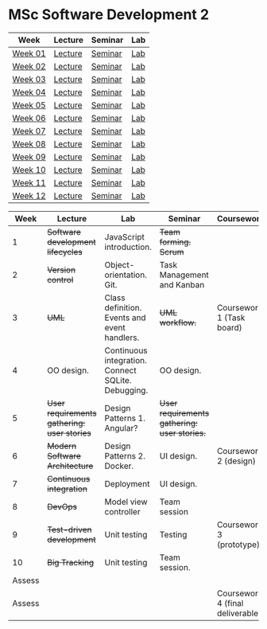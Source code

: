 # MSc Software Development 2

| Week | Lecture | Seminar | Lab |
|------|---------|---------|-----|
| [Week 01](week-01) | [Lecture](week-01/lecture) | [Seminar](week-01/seminar) | [Lab](week-01/lab) |
| [Week 02](week-02) | [Lecture](week-02/lecture) | [Seminar](week-02/seminar) | [Lab](week-02/lab) |
| [Week 03](week-03) | [Lecture](week-03/lecture) | [Seminar](week-03/seminar) | [Lab](week-03/lab) |
| [Week 04](week-04) | [Lecture](week-04/lecture) | [Seminar](week-04/seminar) | [Lab](week-04/lab) |
| [Week 05](week-05) | [Lecture](week-05/lecture) | [Seminar](week-05/seminar) | [Lab](week-05/lab) |
| [Week 06](week-06) | [Lecture](week-06/lecture) | [Seminar](week-06/seminar) | [Lab](week-06/lab) |
| [Week 07](week-07) | [Lecture](week-07/lecture) | [Seminar](week-07/seminar) | [Lab](week-07/lab) |
| [Week 08](week-08) | [Lecture](week-08/lecture) | [Seminar](week-08/seminar) | [Lab](week-08/lab) |
| [Week 09](week-09) | [Lecture](week-09/lecture) | [Seminar](week-09/seminar) | [Lab](week-09/lab) |
| [Week 10](week-10) | [Lecture](week-10/lecture) | [Seminar](week-10/seminar) | [Lab](week-10/lab) |
| [Week 11](week-11) | [Lecture](week-11/lecture) | [Seminar](week-11/seminar) | [Lab](week-11/lab) |
| [Week 12](week-12) | [Lecture](week-12/lecture) | [Seminar](week-12/seminar) | [Lab](week-12/lab) |

| Week   | Lecture                                       | Lab                                                | Seminar                                        | Coursework                       |
| ------ | --------------------------------------------- | -------------------------------------------------- | ---------------------------------------------- | -------------------------------- |
| 1      | ~~Software development lifecycles~~           | JavaScript introduction.                           | ~~Team forming. Scrum~~                        |                                  |
| 2      | ~~Version control~~                           | Object-orientation. Git.                           | Task Management and Kanban                     |                                  |
| 3      | ~~UML~~                                       | Class definition. Events and event handlers.       | ~~UML workflow.~~                              | Coursework 1 (Task board)        |
| 4      | OO design.                                    | Continuous integration. Connect SQLite. Debugging. | OO design.                                     |                                  |
| 5      | ~~User requirements gathering: user stories~~ | Design Patterns 1. Angular?                        | ~~User requirements gathering: user stories.~~ |                                  |
| 6      | ~~Modern Software Architecture~~              | Design Patterns 2. Docker.                         | UI design.                                     | Coursework 2 (design)            |
| 7      | ~~Continuous integration~~                    | Deployment                                         | UI design.                                     |                                  |
| 8      | ~~DevOps~~                                    | Model view controller                              | Team session                                   |                                  |
| 9      | ~~Test-driven development~~                   | Unit testing                                       | Testing                                        | Coursework 3 (prototype)         |
| 10     | ~~Big Tracking~~                              | Unit testing                                       | Team session.                                  |                                  |
| Assess |                                               |                                                    |                                                |                                  |
| Assess |                                               |                                                    |                                                | Coursework 4 (final deliverable) |

